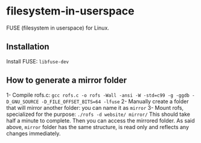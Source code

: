# filesystem-in-userspace
FUSE (filesystem in userspace) for Linux.


## Installation
Install FUSE: ```libfuse-dev```

## How to generate a mirror folder
1- Compile rofs.c: ```gcc rofs.c -o rofs -Wall -ansi -W -std=c99 -g -ggdb -D_GNU_SOURCE -D_FILE_OFFSET_BITS=64 -lfuse```
2- Manually create a folder that will mirror another folder: you can name it as ```mirror```
3- Mount rofs, specialized for the purpose: ```./rofs -d website/ mirror/```
This should take half a minute to complete. Then you can access the mirrored folder. As said above, ```mirror``` folder has the same structure, is read only and reflects any changes immediately.
